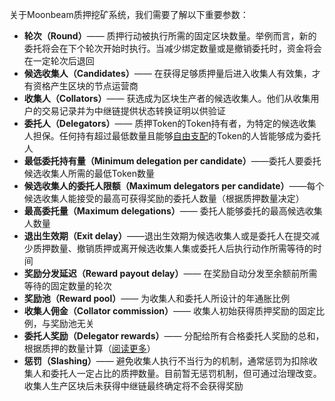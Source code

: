 关于Moonbeam质押挖矿系统，我们需要了解以下重要参数：

 - **轮次（Round）**—— 质押行动被执行所需的固定区块数量。举例而言，新的委托将会在下个轮次开始时执行。当减少绑定数量或是撤销委托时，资金将会在一定轮次后退回
 - **候选收集人（Candidates）**—— 在获得足够质押量后进入收集人有效集，才有资格产生区块的节点运营商
 - **收集人（Collators）**—— 获选成为区块生产者的候选收集人。他们从收集用户的交易记录并为中继链提供状态转换证明以供验证
 - **委托人（Delegators）**—— 质押Token的Token持有者，为特定的候选收集人担保。任何持有超过最低数量且能够[自由支配](https://wiki.polkadot.network/docs/learn-accounts#balance-types)的Token的人皆能够成为委托人
 - **最低委托持有量（Minimum delegation per candidate）**——委托人要委托候选收集人所需的最低Token数量
 - **候选收集人的委托人限额（Maximum delegators per candidate）**——每个候选收集人能接受的最高可获得奖励的委托人数量（根据质押数量决定）
 - **最高委托量（Maximum delegations）**—— 委托人能够委托的最高候选收集人数量
 - **退出生效期（Exit delay）**——退出生效期为候选收集人或是委托人在提交减少质押数量、撤销质押或离开候选收集人集或委托人后执行动作所需等待的时间
 - **奖励分发延迟（Reward payout delay）**—— 在奖励自动分发至余额前所需等待的固定数量的轮次
 - **奖励池（Reward pool）**—— 为收集人和委托人所设计的年通胀比例
 - **收集人佣金（Collator commission）**—— 收集人初始获得质押奖励的固定比例，与奖励池无关
 - **委托人奖励（Delegator rewards）**—— 分配给所有合格委托人奖励的总和，根据质押的数量计算（[阅读更多](/staking/overview/#reward-distribution)）
 - **惩罚（Slashing）**—— 避免收集人执行不当行为的机制，通常惩罚为扣除收集人和委托人一定占比的质押数量。目前暂无惩罚机制，但可通过治理改变。收集人生产区块后未获得中继链最终确定将不会获得奖励
